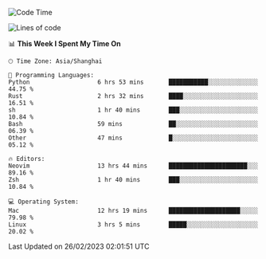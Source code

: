 <!--START_SECTION:waka-->
![Code Time](http://img.shields.io/badge/Code%20Time-1%2C173%20hrs%2029%20mins-blue)

![Lines of code](https://img.shields.io/badge/From%20Hello%20World%20I%27ve%20Written-66.6%20thousand%20lines%20of%20code-blue)

📊 **This Week I Spent My Time On** 

```text
🕑︎ Time Zone: Asia/Shanghai

💬 Programming Languages: 
Python                   6 hrs 53 mins       ███████████░░░░░░░░░░░░░░   44.75 % 
Rust                     2 hrs 32 mins       ████░░░░░░░░░░░░░░░░░░░░░   16.51 % 
sh                       1 hr 40 mins        ███░░░░░░░░░░░░░░░░░░░░░░   10.84 % 
Bash                     59 mins             ██░░░░░░░░░░░░░░░░░░░░░░░   06.39 % 
Other                    47 mins             █░░░░░░░░░░░░░░░░░░░░░░░░   05.12 % 

🔥 Editors: 
Neovim                   13 hrs 44 mins      ██████████████████████░░░   89.16 % 
Zsh                      1 hr 40 mins        ███░░░░░░░░░░░░░░░░░░░░░░   10.84 % 

💻 Operating System: 
Mac                      12 hrs 19 mins      ████████████████████░░░░░   79.98 % 
Linux                    3 hrs 5 mins        █████░░░░░░░░░░░░░░░░░░░░   20.02 % 
```


 Last Updated on 26/02/2023 02:01:51 UTC
<!--END_SECTION:waka-->
